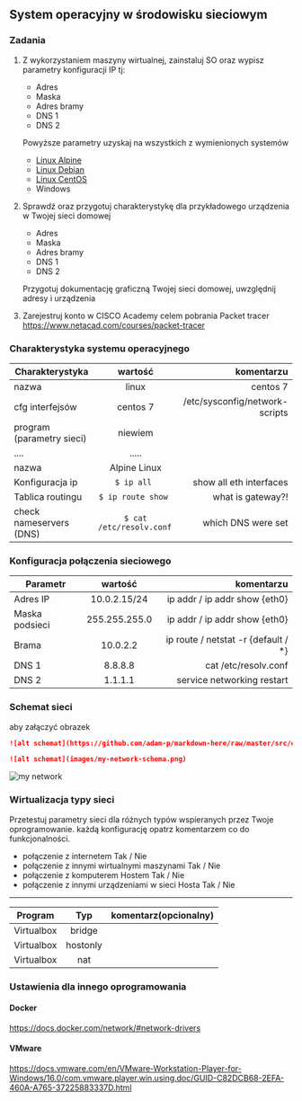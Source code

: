 ## System operacyjny w środowisku sieciowym

### Zadania


1. Z wykorzystaniem maszyny wirtualnej, zainstaluj SO oraz wypisz parametry konfiguracji IP tj:
   * Adres
   * Maska
   * Adres bramy
   * DNS 1
   * DNS 2
    
    Powyższe parametry uzyskaj na wszystkich z wymienionych systemów

   * [Linux Alpine](https://alpinelinux.org/)
   * [Linux Debian](https://www.debian.org/)
   * [Linux CentOS](https://www.centos.org/)
   * Windows 

2. Sprawdź oraz przygotuj charakterystykę dla przykładowego urządzenia w Twojej sieci domowej
   * Adres
   * Maska
   * Adres bramy
   * DNS 1
   * DNS 2
  
    Przygotuj dokumentację graficzną Twojej sieci domowej, uwzględnij adresy i urządzenia

3. Zarejestruj konto w CISCO Academy celem pobrania Packet tracer 
   https://www.netacad.com/courses/packet-tracer


### Charakterystyka systemu operacyjnego

| Charakterystyka           | wartość               | komentarzu                |
| -------------             |:-------------:        | -----:                    |
| nazwa                     | linux                 | centos 7                  |
| cfg interfejsów           | centos 7 | /etc/sysconfig/network-scripts         |
| program (parametry sieci) | niewiem               |                           |
| ....                      | .....                 |                           |
| nazwa                     | Alpine Linux          |                           |
| Konfiguracja ip           | ``$ ip all ``         | show all eth interfaces   | 
| Tablica routingu          | ``$ ip route show ``  | what is gateway?!         | 
| check nameservers (DNS)   | ``$ cat /etc/resolv.conf ``  | which DNS were set | 

### Konfiguracja połączenia sieciowego

| Parametr | wartość           | komentarzu |
| ------------- |:-------------:| -----:|
| Adres IP      | 10.0.2.15/24        | ip addr / ip addr show {eth0}       |
| Maska podsieci| 255.255.255.0       |  ip addr / ip addr show {eth0}      |
| Brama         | 10.0.2.2            |  ip route / netstat -r {default / *} |
| DNS 1         | 8.8.8.8             |  cat /etc/resolv.conf    |
| DNS 2         | 1.1.1.1             |  service networking restart|

### Schemat sieci

aby załączyć obrazek 

```markdown
![alt schemat](https://github.com/adam-p/markdown-here/raw/master/src/common/images/icon48.png)![alt schemat](https://github.com/adam-p/markdown-here/raw/master/src/common/images/icon48.png)

![alt schemat](images/my-network-schema.png)
```

![my network](network.png)

### Wirtualizacja typy sieci

Przetestuj parametry sieci dla różnych typów wspieranych przez Twoje oprogramowanie. każdą konfigurację opatrz komentarzem co do funkcjonalności. 
* połączenie z internetem Tak / Nie
* połączenie z innymi wirtualnymi maszynami Tak / Nie
* połączenie z komputerem Hostem Tak / Nie
* połączenie z innymi urządzeniami w sieci Hosta Tak / Nie



-------------------------
| Program | Typ | komentarz(opcionalny) |
| ------------- |:-------------:| -----:|
|Virtualbox|bridge||
|Virtualbox|hostonly||
|Virtualbox|nat||


### Ustawienia dla innego oprogramowania
#### Docker
https://docs.docker.com/network/#network-drivers

#### VMware
https://docs.vmware.com/en/VMware-Workstation-Player-for-Windows/16.0/com.vmware.player.win.using.doc/GUID-C82DCB68-2EFA-460A-A765-37225883337D.html
